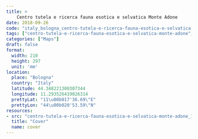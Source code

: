 ```yaml
---
title: > 
    Centro tutela e ricerca fauna esotica e selvatica Monte Adone
date: 2018-09-26
code: "italy_bologna_centro-tutela-e-ricerca-fauna-esotica-e-selvatica-monte-adone_151549"
tags: ["centro-tutela-e-ricerca-fauna-esotica-e-selvatica-monte-adone", "map", "architecture", "buildings", "Bologna", "Italy"]
categories: ["Maps"]
draft: false
format:
  width: 210
  height: 297
  unit: 'mm'
location:
  place: "Bologna"
  country: "Italy"
  latitude: 44.348221300307344
  longitude: 11.293526419026314
  prettyLat: "11\u00b017'36.69\"E"
  prettyLon: "44\u00b020'53.59\"N"
resources:
- src: "centro-tutela-e-ricerca-fauna-esotica-e-selvatica-monte-adone_151549.png"
  title: "Cover"
  name: cover
---
```

